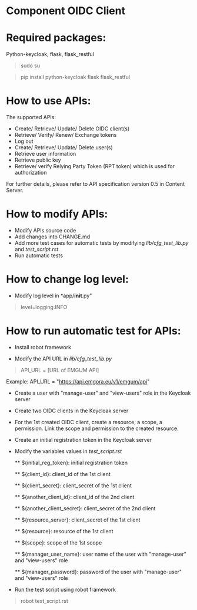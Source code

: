 # Component OIDC Client
# Required packages:

Python-keycloak, flask, flask_restful

> sudo su

> pip install python-keycloak flask flask_restful

# How to use APIs:

The supported APIs:
* Create/ Retrieve/ Update/ Delete OIDC client(s)
* Retrieve/ Verify/ Renew/ Exchange tokens
* Log out
* Create/ Retrieve/ Update/ Delete user(s)
* Retrieve user information
* Retrieve public key
* Retrieve/ verify Relying Party Token (RPT token) which is used for authorization

For further details, please refer to API specification version 0.5 in Content Server.

# How to modify APIs:
* Modify APIs source code
* Add changes into CHANGE.md
* Add more test cases for automatic tests by modifying *lib/cfg_test_lib.py* and *test_script.rst*
* Run automatic tests

# How to change log level:
* Modify log level in *app/__init__.py"
> level=logging.INFO

# How to run automatic test for APIs:
* Install robot framework

* Modify the API URL in *lib/cfg_test_lib.py*

> API_URL = [URL of EMGUM API]

Example: API_URL = "https://api.emgora.eu/v1/emgum/api"

* Create a user with "manage-user" and "view-users" role in the Keycloak server

* Create two OIDC clients in the Keycloak server

* For the 1st created OIDC client, create a resource, a scope, a permission. Link the scope and permission to the created resource.

* Create an initial registration token in the Keycloak server

* Modify the variables values in *test_script.rst*

  ** ${initial_reg_token}: initial registration token
  
  ** ${client_id}: client_id of the 1st client
  
  ** ${client_secret}: client_secret of the 1st client
  
  ** ${another_client_id}: client_id of the 2nd client 
  
  ** ${another_client_secret}: client_secret of the 2nd client 
  
  ** ${resource_server}: client_secret of the 1st client
  
  ** ${resource}: resource of the 1st client
  
  ** ${scope}: scope of the 1st scope
  
  ** ${manager_user_name}: user name of the user with "manage-user" and "view-users" role
  
  ** ${manager_password}: password of the user with "manage-user" and "view-users" role

* Run the test script using robot framework

> robot test_script.rst